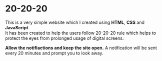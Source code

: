 # 20-20-20

This is a very simple website which I created using **HTML**, **CSS** and **JavaScript**.<br>
It has been created to help the users follow 20-20-20 rule which helps to protect the eyes from prolonged usage of digital screens.<br>

**Allow the notifiactions and keep the site open.** A notification will be sent every 20 minutes and prompt you to look away.<br>






